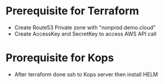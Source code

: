 # Prerequisite for Terraform

* Create Route53 Private zone with "nonprod.demo.cloud"
* Create AccessKey and SecretKey to access AWS API call

# Prorequisite for Kops

* After terraform done ssh to Kops server then install HELM
